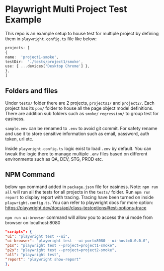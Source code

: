 # Playwright Multi Project Test Example

This repo is an example setup to house test for multiple project by defining them in `playwright.config.ts` file like below:

```typescript
projects: [
{
name:  'project1-smoke',
testDir:  './tests/project1/smoke',
use: { ...devices['Desktop Chrome'] },
},
]
```

## Folders and files

Under `tests/` folder there are 2 projects, `projects1/` and `project2/`. Each project has its `pom/` folder to house all the page object model definitions. There are addition sub folders such as `smoke/` `regression/` to group test for easiness.

`sample.env` can be renamed to `.env` to avoid git commit. For safety rename and use it to store sensitive information such as email, password, auth token, url etc.

Inside `playwright.config.ts` logic exist to load `.env` by default. You can tweak the logic there to manage multiple `.env` files based on different environments such as QA, DEV, STG, PROD etc.

## NPM Command

below `npm` command added in `package.json` file for easiness. Note: `npm run all` will run all the tests for all projects in the `tests/` folder. Run `npm run report` to display report with tracing. Tracing have been turned on inside `playwright.config.ts`. You can refer to playwright docs for more option:  https://playwright.dev/docs/api/class-testoptions#test-options-trace

`npm run ui-browser` command will allow you to access the ui mode from browser on localhost:8080

 ```json
 "scripts": {
"ui": "playwright test --ui",
"ui-browser": "playwright test --ui-port=8080 --ui-host=0.0.0.0",
"p1s": "playwright test --project=project1-smoke",
"p2s": "playwright test --project=project2-smoke",
"all": "playwright test",
"report": "playwright show-report"
},
```

